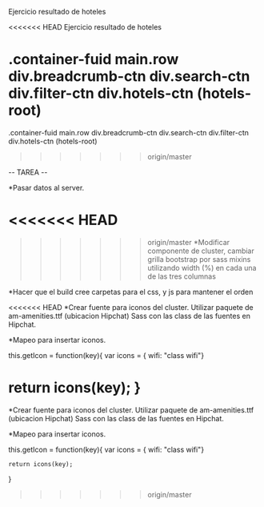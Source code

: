 Ejercicio resultado de hoteles

<<<<<<< HEAD
Ejercicio resultado de hoteles

.container-fuid main.row div.breadcrumb-ctn div.search-ctn div.filter-ctn div.hotels-ctn (hotels-root)
=======
.container-fuid
    main.row
        div.breadcrumb-ctn
        div.search-ctn
        div.filter-ctn
        div.hotels-ctn (hotels-root)

>>>>>>> origin/master

-- TAREA --

*Pasar datos al server.

<<<<<<< HEAD
=======

>>>>>>> origin/master
*Modificar componente de cluster, cambiar grilla bootstrap por sass mixins utilizando width (%) en cada una de las tres columnas

*Hacer que el build cree carpetas para el css, y js para mantener el orden

<<<<<<< HEAD
*Crear fuente para iconos del cluster. Utilizar paquete de am-amenities.ttf (ubicacion Hipchat) Sass con las class de las fuentes en Hipchat.

*Mapeo para insertar iconos.

this.getIcon = function(key){ var icons = { wifi: "class wifi"}

return icons(key);
}
=======
*Crear fuente para iconos del cluster. Utilizar paquete de am-amenities.ttf (ubicacion Hipchat)
Sass con las class de las fuentes en Hipchat.

*Mapeo para insertar iconos.

this.getIcon = function(key){
var icons = {
    wifi: "class wifi"}

    return icons(key);
}

>>>>>>> origin/master
